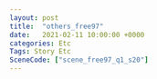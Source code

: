 ```yaml
---
layout: post
title:  "others_free97"
date:   2021-02-11 10:00:00 +0000
categories: Etc
Tags: Story Etc
SceneCode: ["scene_free97_q1_s20"]
---
```

